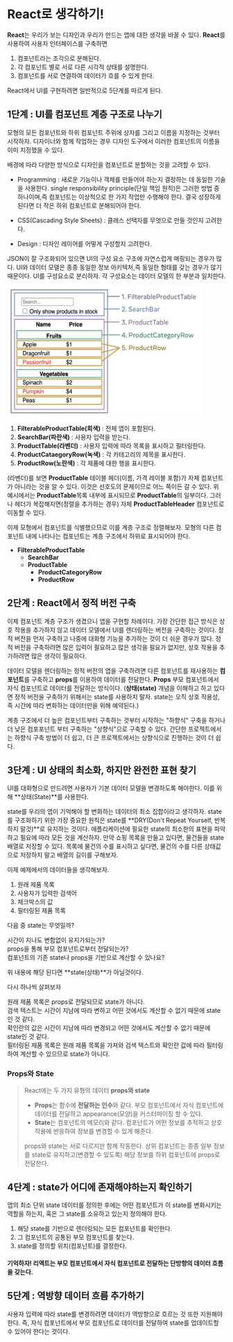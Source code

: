 # React로 생각하기!

**React**는 우리가 보는 디자인과 우리가 만드는 앱에 대한 생각을 바꿀 수 있다.
**React**를 사용하여 사용자 인터페이스를 구축하면

1. 컴포넌트라는 조각으로 분해된다.
2. 각 컴포넌트 별로 서로 다른 시각적 상태를 설명한다.
3. 컴포넌트를 서로 연결하여 데이터가 흐를 수 있게 한다.

React에서 UI를 구현하려면 일반적으로 5단계를 따르게 된다.

## 1단계 : UI를 컴포넌트 계층 구조로 나누기

모형의 모든 컴포넌트와 하위 컴포넌트 주위에 상자를 그리고 이름을 지정하는 것부터 시작하자.
디자이너와 함께 작업하는 경우 디자인 도구에서 이러한 컴포넌트의 이름을 이미 지정했을 수 있다.

배경에 따라 다양한 방식으로 디자인을 컴포넌트로 분할하는 것을 고려할 수 있다.

- Programming : 새로운 기능이나 객체를 만들어야 하는지 결정하는 데 동일한 기술을 사용한다.
  single responsibility principle(단일 책임 원칙)은 그러한 방법 중 하나이며,즉 컴포넌트는 이상적으로 한 가지 작업만 수행해야 한다. 결국 성장하게 된다면 더 작은 하위 컴포넌트로 분해되어야 한다.

- CSS(Cascading Style Sheets) : 클래스 선택자를 무엇으로 만들 것인지 고려한다.
- Design : 디자인 레이어를 어떻게 구성할지 고려한다.

JSON이 잘 구조화되어 있으면 UI의 구성 요소 구조에 자연스럽게 매핑되는 경우가 많다. UI와 데이터 모델은 종종 동일한 정보 아키텍처,즉 동일한 형태를 갖는 경우가 많기 때문이다.
UI를 구성요소로 분리하자. 각 구성요소는 데이터 모델의 한 부분과 일치한다.

<img src="/img/UIcomponenthierarchy.jpg" width="450px" height="300px"/> <br/>

1. **FilterableProductTable(회색)** : 전체 앱이 포함된다.
2. **SearchBar(파란색)** : 사용자 입력을 받는다.
3. **ProductTable(라벤더)** : 사용자 입력에 따라 목록을 표시하고 필터링한다.
4. **ProductCataegoryRow(녹색)** : 각 카테고리의 제목을 표시한다.
5. **ProductRow(노란색)** : 각 제품에 대한 행을 표시한다.
   <br/>

(라벤더)를 보면 **ProductTable** 테이블 헤더(이름, 가격 레이블 포함)가 자체 컴포넌트가 아니라는 것을 알 수 있다. 이것은 선호도의 문제이므로 어느 쪽이든 갈 수 있다.
위 예시에서는 **ProductTable**목록 내부에 표시되므로 **ProductTable**의 일부이다. 그러나 헤더가 복잡해지면(정렬을 추가하는 경우) 자체 **ProductTableHeader** 컴포넌트로 이동할 수 있다.

이제 모형에서 컴포넌트를 식별했으므로 이를 계층 구조로 정렬해보자. 모형의 다른 컴포넌트 내에 나타나는 컴포넌트는 계층 구조에서 하위로 표시되어야 한다.

- **FilterableProductTable**
  - **SearchBar**
  - **ProductTable**
    - **ProductCategoryRow**
    - **ProductRow**

## 2단계 : React에서 정적 버전 구축

이제 컴포넌트 계층 구조가 생겼으니 앱을 구현할 차례이다. 가장 간단한 접근 방식은 상호 작용을 추가하지 않고 데이터 모델에서 UI를 렌더링하는 버전을 구축하는 것이다.
정적 버전을 먼저 구축하고 나중에 대화형 기능을 추가하는 것이 더 쉬운 경우가 많다. 정적 버전을 구축하려면 많은 입력이 필요하고 많은 생각을 필요가 없지만, 상호 작용을 추가하려면 많은 생각이 필요하다.

데이터 모델을 렌더링하는 정적 버전의 앱을 구축하려면 다른 컴포넌트를 재사용하는 **컴포넌트**를 구축하고 **props**를 이용하여 데이터를 전달한다. **Props** 부모 컴포넌트에서 자식 컴포넌트로 데이터를 전달하는 방식이다. (**상태(state)** 개념을 이해하고 하고 있다면 정적 버전을 구축하기 위해서는 state를 사용하지 말자. state는 오직 상호 작용성, 즉 시간에 따라 변화하는 데이터만을 위해 예약된다.)

계층 구조에서 더 높은 컴포넌트부터 구축하는 것부터 시작하는 "하향식" 구축을 하거나 더 낮은 컴포포넌트 부터 구축하는 "상향식"으로 구축할 수 있다.
간단한 프로젝트에서는 하향식 구축 방법이 더 쉽고, 더 큰 프로젝트에서는 상향식으로 진행하는 것이 더 쉽다.

## 3단계 : UI 상태의 최소화, 하지만 완전한 표현 찾기

UI를 대화형으로 만드려면 사용자가 기본 데이터 모델을 변경하도록 해야한다. 이를 위해 **상태(State)**를 사용한다.

state를 우리의 앱이 기억해야 할 변화하는 데이터의 최소 집합이라고 생각하자. state를 구조화하기 위한 가장 중요한 원칙은 state를 **DRY(Don't Repeat Yourself, 반복하지 말것)**로 유지하는 것이다. 애플리케이션에 필요한 state의 최소한의 표현을 파악하고 필요에 따라 모든 것을 계산하자. 만약 쇼핑 목록을 만들고 있다면, 물건들을 state 배열로 저장할 수 있다. 목록에 물건의 수를 표시하고 싶다면, 물건의 수를 다른 상태값으로 저장하지 말고 배열의 길이를 구해보자.

이제 예제에서의 데이터들을 생각해보자.

1. 원래 제품 목록
2. 사용자가 입력한 검색어
3. 체크박스의 값
4. 필터링된 제품 목록

다음 중 state는 무엇일까?

시간이 지나도 변함없이 유지가되는가?  
props을 통해 부모 컴포넌트로부터 전달되는가?  
컴포넌트의 기존 state나 props을 기반으로 계산할 수 있나요?

위 내용에 해당 된다면 **state(상태)**가 아닐것이다.

다시 하나씩 살펴보자

원래 제품 목록은 props로 전달되므로 state가 아니다.  
검색 텍스트는 시간이 지남에 따라 변하고 어떤 것에서도 계산할 수 없기 때문에 state인 것 같다.  
확인란의 값은 시간이 지남에 따라 변경되고 어떤 것에서도 계산할 수 없기 때문에 state인 것 같다.  
필터링된 제품 목록은 원래 제품 목록을 가져와 검색 텍스트와 확인란 값에 따라 필터링하여 계산할 수 있으므로 state가 아니다.

### Props와 State

> React에는 두 가지 유형의 데이터 **props와 state**
>
> - **Props**는 함수에 **전달하는 인수**와 같다. 부모 컴포넌트에서 자식 컴포넌트에 데이터를 전달하고 appearance(모양)을 커스터마이징 할 수 있다.
> - **State**는 컴포넌트의 메모리와 같다. 컴포넌트가 어떤 정보를 추적하고 상호 작용에 반응하여 정보를 변경할 수 있게 해준다.
>
> props와 state는 서로 다르지만 함께 작동한다. 상위 컴포넌트는 종종 일부 정보를 state로 유지하고(변경할 수 있도록) 해당 정보를 하위 컴포넌트에 props로 전달한다.

## 4단계 : state가 어디에 존재해야하는지 확인하기

앱의 최소 단위 state 데이터를 정의한 후에는 어떤 컴포넌트가 이 state를 변화시키는 역할을 하는지, 혹은 그 state를 소유하고 있는지 정의해야 한다.

1. 해당 state를 기반으로 렌더링되는 모든 컴포넌트를 확인한다.
2. 그 컴포넌트의 공통된 부모 컴포넌트를 찾는다.
3. state를 정의할 위치(컴포넌트)를 결정한다.

#### 기억하자! 리액트는 부모 컴포넌트에서 자식 컴포넌트로 전달하는 단방향의 데이터 흐름을 갖는다.

## 5단계 : 역방향 데이터 흐름 추가하기

사용자 입력에 따라 state를 변경하려면 데이터가 역방향으로 흐르는 것 또한 지원해야한다.
즉, 자식 컴포넌트에서 부모 컴포넌트로 데이터를 전달하여 state를 업데이트할 수 있어야 한다는 것이다.
